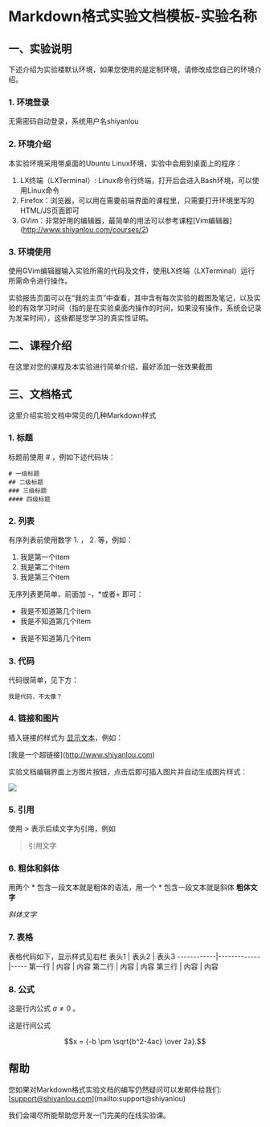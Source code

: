 # Markdown格式实验文档模板-实验名称

## 一、实验说明

下述介绍为实验楼默认环境，如果您使用的是定制环境，请修改成您自己的环境介绍。

### 1. 环境登录

无需密码自动登录，系统用户名shiyanlou

### 2. 环境介绍

本实验环境采用带桌面的Ubuntu Linux环境，实验中会用到桌面上的程序：

1. LX终端（LXTerminal）: Linux命令行终端，打开后会进入Bash环境，可以使用Linux命令
2. Firefox：浏览器，可以用在需要前端界面的课程里，只需要打开环境里写的HTML/JS页面即可
3. GVim：非常好用的编辑器，最简单的用法可以参考课程\[Vim编辑器](http://www.shiyanlou.com/courses/2)

### 3. 环境使用

使用GVim编辑器输入实验所需的代码及文件，使用LX终端（LXTerminal）运行所需命令进行操作。

实验报告页面可以在“我的主页”中查看，其中含有每次实验的截图及笔记，以及实验的有效学习时间（指的是在实验桌面内操作的时间，如果没有操作，系统会记录为发呆时间），这些都是您学习的真实性证明。

## 二、课程介绍

在这里对您的课程及本实验进行简单介绍，最好添加一张效果截图

## 三、文档格式

这里介绍实验文档中常见的几种Markdown样式

### 1. 标题

标题前使用 # ，例如下述代码块：

```
# 一级标题
## 二级标题
### 三级标题
#### 四级标题
```

### 2. 列表

有序列表前使用数字 1.  ， 2.  等，例如：

1. 我是第一个item
2. 我是第二个item
3. 我是第三个item


无序列表更简单，前面加 -，*或者+ 即可：

- 我是不知道第几个item
- 我是不知道第几个item
+ 我是不知道第几个item


### 3. 代码

代码很简单，见下方：

```
我是代码，不太像？
```


### 4. 链接和图片

插入链接的样式为 [显示文本](链接地址)，例如：

\[我是一个超链接](http://www.shiyanlou.com)

实验文档编辑界面上方图片按钮，点击后即可插入图片并自动生成图片样式：

![](https://dn-simplecloud.qbox.me/gravatar6512bd43d9caa6e02c990b0a82652dca.png)



### 5. 引用

使用 > 表示后续文字为引用，例如

> 引用文字

### 6. 粗体和斜体

用两个 * 包含一段文本就是粗体的语法，用一个 * 包含一段文本就是斜体
**粗体文字**

*斜体文字*



### 7. 表格

表格代码如下，显示样式见右栏
表头1        | 表头2         | 表头3
------------|-------------|-----
第一行       | 内容          | 内容
第二行       | 内容          | 内容
第三行       | 内容          | 内容


### 8. 公式

这是行内公式 $a \ne 0$ 。

这是行间公式

$$x = {-b \pm \sqrt{b^2-4ac} \over 2a}.$$

## 帮助

您如果对Markdown格式实验文档的编写仍然疑问可以发邮件给我们: \[support@shiyanlou.com](mailto:support@shiyanlou)

我们会竭尽所能帮助您开发一门完美的在线实验课。